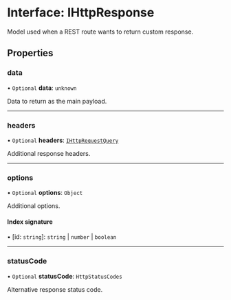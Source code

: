 # Interface: IHttpResponse

Model used when a REST route wants to return custom response.

## Properties

### data

• `Optional` **data**: `unknown`

Data to return as the main payload.

---

### headers

• `Optional` **headers**: [`IHttpRequestQuery`](IHttpRequestQuery.md)

Additional response headers.

---

### options

• `Optional` **options**: `Object`

Additional options.

#### Index signature

▪ [id: `string`]: `string` \| `number` \| `boolean`

---

### statusCode

• `Optional` **statusCode**: `HttpStatusCodes`

Alternative response status code.

